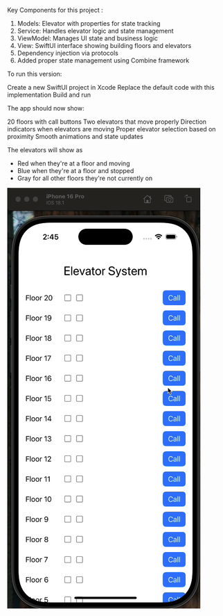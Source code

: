 Key Components for this project :
1. Models: Elevator with properties for state tracking
2. Service: Handles elevator logic and state management
3. ViewModel: Manages UI state and business logic
4. View: SwiftUI interface showing building floors and elevators
5. Dependency injection via protocols
6. Added proper state management using Combine framework

To run this version:

Create a new SwiftUI project in Xcode
Replace the default code with this implementation
Build and run

The app should now show:

20 floors with call buttons
Two elevators that move properly
Direction indicators when elevators are moving
Proper elevator selection based on proximity
Smooth animations and state updates

The elevators will show as
- Red when they're at a floor and moving
- Blue when they're at a floor and stopped
- Gray for all other floors they're not currently on

![demo](https://github.com/ijeong1/swiftelevator/blob/main/swiftelevator.gif)
